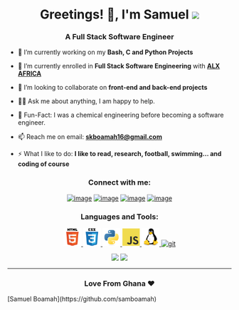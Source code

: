 <h1 align="center">Greetings! 👋, I'm Samuel <img height="40" src="https://emoji.gg/assets/emoji/7333-parrotdance.gif"></h1>
<h3 align="center">A Full Stack Software Engineer </h3>

- 🔭 I’m currently working on my **Bash, C and Python Projects**

- 🌱 I’m currently enrolled in **Full Stack Software Engineering** with **[ALX AFRICA](https://www.alxafrica.com/)**

- 👯 I’m looking to collaborate on **front-end and back-end projects**

- 👨‍💻 Ask me about anything, I am happy to help.

- 🎈 Fun-Fact: I was a chemical engineering before becoming a software engineer.

- 📫 Reach me on email: **skboamah16@gmail.com**

- ⚡ What I like to do: **I like to read, research, football, swimming... and coding of course**

<h3 align="center">Connect with me:</h3>
<div align="center">

[![image](https://img.shields.io/badge/LinkedIn-0077B5?style=for-the-badge&logo=linkedin&logoColor=white)](https://www.linkedin.com/in/samuel-boamah-622579a4/)
[![image](https://img.shields.io/badge/Instagram-E4405F?style=for-the-badge&logo=instagram&logoColor=white)](https://www.instagram.com/engineersam_/)
[![image](https://img.shields.io/badge/Twitter-1DA1F2?style=for-the-badge&logo=twitter&logoColor=white)](https://twitter.com/samboamah_)
[![image](https://img.shields.io/badge/Gmail-D14836?style=for-the-badge&logo=gmail&logoColor=white)](mailto:skboamah16@gmail.com)
  
</div>

<h3 align="center">Languages and Tools:</h3>

<p align="center"> 
  <a href="https://www.w3.org/html/" target="_blank"> 
    <img src="https://raw.githubusercontent.com/devicons/devicon/master/icons/html5/html5-original-wordmark.svg" alt="html5" width="40" height="40"/> 
  </a>
  <a href="https://www.w3schools.com/css/" target="_blank"> 
    <img src="https://raw.githubusercontent.com/devicons/devicon/master/icons/css3/css3-original-wordmark.svg" alt="css3" width="40" height="40"/> 
  </a> 
  <a href="https://www.python.org" target="_blank"> 
    <img src="https://raw.githubusercontent.com/devicons/devicon/master/icons/python/python-original.svg" alt="python" width="40" height="40"/> 
  </a>  
  <a href="https://developer.mozilla.org/en-US/docs/Web/JavaScript" target="_blank"> 
    <img src="https://raw.githubusercontent.com/devicons/devicon/master/icons/javascript/javascript-original.svg" alt="javascript" width="40" height="40"/> 
  </a> 
  <a href="https://www.linux.org/" target="_blank"> 
    <img src="https://raw.githubusercontent.com/devicons/devicon/master/icons/linux/linux-original.svg" alt="linux" width="40" height="40"/> 
  </a> 
  <a href="https://git-scm.com/" target="_blank"> 
    <img src="https://www.vectorlogo.zone/logos/git-scm/git-scm-icon.svg" alt="git" width="40" height="40"/> 
  </a>
</p>

<p align= "center">
  <img height= "150" src="https://github-readme-stats.vercel.app/api?username=samboamah&theme=react&show_icons=true&include_all_commits=true&count_private=true" />
  <img height= "150" src="https://github-readme-stats.vercel.app/api/top-langs/?username=samboamah&theme=react&layout=compact&langs_count=6" />
</p>

------

<h3 align="center">Love From Ghana ❤️</h3>
[Samuel Boamah](https://github.com/samboamah)

